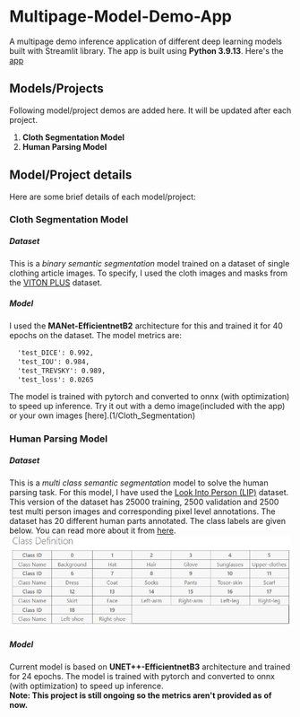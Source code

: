 # Multipage-Model-Demo-App
A multipage demo inference application of different deep learning models built with Streamlit library. The app is built using **Python 3.9.13**.
Here's the [app](https://adnan33-multipage-model-demo-app-srcindex-0bvfil.streamlitapp.com/)

## Models/Projects
Following model/project demos are added here. It will be updated after each project.

1. **Cloth Segmentation Model**
2. **Human Parsing Model** 

## Model/Project details
Here are some brief details of each model/project:
### Cloth Segmentation Model
##### Dataset
This is a *binary semantic segmentation* model trained on a dataset of single clothing article images. To specify, I used the 
cloth images and masks from the [VITON PLUS](https://www.kaggle.com/datasets/rkuo2000/viton-plus) dataset.
##### Model
 I used the **MANet-EfficientnetB2** architecture for this and trained it for 40 epochs on the dataset. The model metrics are:
```
  'test_DICE': 0.992,
  'test_IOU': 0.984,
  'test_TREVSKY': 0.989,
  'test_loss': 0.0265
```
The model is trained with pytorch and converted to onnx (with optimization) to speed up inference.
Try it out with a demo image(included with the app) or your own images [here].(1/Cloth_Segmentation)

### Human Parsing Model
##### Dataset
This is a *multi class semantic segmentation* model to solve the human parsing task. For this model, I have used the
[Look Into Person (LIP)](https://gas.graviti.com/dataset/graviti/LIP) dataset. This version of the dataset has 25000 training,
2500 validation and 2500 test multi person images and corresponding pixel level annotations. The dataset has 20 different human parts annotated. The class 
labels are given below. You can read more about it from [here](https://competitions.codalab.org/competitions/23433).
![image](images/lip_class_details.JPG)
##### Model
Current model is based on **UNET++-EfficientnetB3** architecture and trained for 24 epochs. The model is trained with pytorch and converted to onnx (with optimization) to speed up inference.\
**Note: This project is still ongoing so the metrics aren't provided as of now.**
